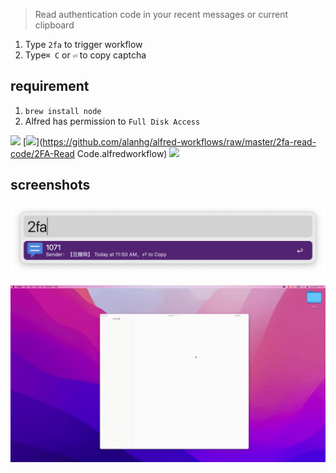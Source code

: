> Read authentication code in your recent messages or current clipboard

1. Type `2fa` to trigger workflow
2. Type`⌘ C` or `⏎` to copy captcha
## requirement

1. `brew install node`
2. Alfred has permission to `Full Disk Access`



![](https://img.shields.io/badge/version-v1.1-green?style=for-the-badge)
[![](https://img.shields.io/badge/download-click-blue?style=for-the-badge)](https://github.com/alanhg/alfred-workflows/raw/master/2fa-read-code/2FA-Read Code.alfredworkflow)
[![](https://img.shields.io/badge/plist-link-important?style=for-the-badge)](https://raw.githubusercontent.com/alanhg/alfred-workflows/master/2fa-read-code/src/info.plist)



<!-- more -->

## screenshots
![](./screenshot1.png)

![](./screenshot.gif)
